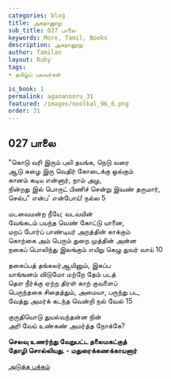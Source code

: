 ```yaml
---
categories: blog
title: அகநானூறு 
sub_title: 027 பாலை
keywords: More, Tamil, Books
description: அகநானூறு 
author: Tamilan
layout: Ruby
tags:
- தமிழ்ப் புலவர்கள் 

is_book: 1
permalink: agananooru_31
featured: /images/noolkal_96_6.png
order: 31
---
```



## 027 பாலை

"கொடு வரி இரும் புலி தயங்க, நெடு வரை  
ஆடு கழை இரு வெதிர் கோடைக்கு ஒல்கும்  
கானம் கடிய என்னார், நாம் அழ,  
நின்றது இல் பொருட் பிணிச் சென்று இவண் தருமார்,  
செல்ப" என்ப' என்போய்! நல்ல 5

மடவைமன்ற நீயே; வடவயின்  
வேங்கடம் பயந்த வெண் கோட்டு யானை,  
மறப் போர்ப் பாண்டியர் அறத்தின் காக்கும்  
கொற்கை அம் பெரும் துறை முத்தின் அன்ன  
நகைப் பொலிந்து இலங்கும் எயிறு கெழு துவர் வாய் 10

தகைப்பத் தங்கலர்ஆயினும், இகப்ப  
யாங்ஙனம் விடுமோ மற்றே தேம் படத்  
தௌ நீர்க்கு ஏற்ற திரள் காற் குவளைப்  
பெருந்தகை சிதைத்தும், அமையா, பருந்து பட,  
வேத்து அமர்க் கடந்த வென்றி நல் வேல் 15

குருதியொடு துயல்வந்தன்ன நின்  
அரி வேய் உண்கண் அமர்த்த நோக்கே?

**செலவு உணர்ந்து வேறுபட்ட தலைமகட்குத்  
தோழி சொல்லியது. - மதுரைக்கணக்காயனார்**

[அடுத்த பக்கம்](agananooru_32)